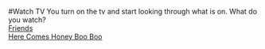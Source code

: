 #Watch TV
You turn on the tv and start looking through what is on. What do you watch?  
[Friends](tvFriends.md)    
[Here Comes Honey Boo Boo](HoneyB.md)